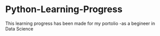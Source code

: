 # Python-Learning-Progress
This learning progress has been made for my portolio -as a begineer in Data Science
